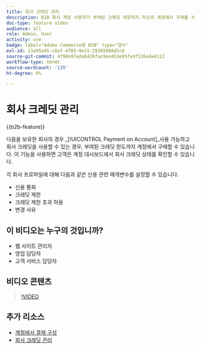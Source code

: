 ```yaml
---
title: 회사 크레딧 관리
description: B2B 회사 계정 사용자가 부여된 크레딧 제한까지 자신의 계정에서 구매를 수행하는 방법에 대해 알아봅니다.
doc-type: feature video
audience: all
role: Admin, User
activity: use
badge: label="Adobe Commerce용 B2B" type="양수"
exl-id: 13a95a45-c8af-4f85-9e31-29365080d5c0
source-git-commit: 4f98e97eda8426fac9ea453e95fedf126e4a4113
workflow-type: tm+mt
source-wordcount: '139'
ht-degree: 0%

---
```


# 회사 크레딧 관리

{{b2b-feature}}

다음을 보유한 회사의 경우 _[!UICONTROL Payment on Account]_사용 가능하고 회사 크레딧을 사용할 수 있는 경우, 부여된 크레딧 한도까지 계정에서 구매할 수 있습니다. 이 기능을 사용하면 고객은 계정 대시보드에서 회사 크레딧 상태를 확인할 수 있습니다.

각 회사 프로파일에 대해 다음과 같은 신용 관련 매개변수를 설정할 수 있습니다.

- 신용 통화
- 크레딧 제한
- 크레딧 제한 초과 허용
- 변경 사유

## 이 비디오는 누구의 것입니까?

- 웹 사이트 관리자
- 영업 담당자
- 고객 서비스 담당자

## 비디오 콘텐츠

>[!VIDEO](https://video.tv.adobe.com/v/344445?quality=12&learn=on)

## 추가 리소스

- [계정에서 결제 구성](https://experienceleague.adobe.com/docs/commerce-admin/b2b/enable-basic-features.html#configure-payment-on-account)
- [회사 크레딧 관리](https://experienceleague.adobe.com/docs/commerce-admin/b2b/companies/credit-company.html)
